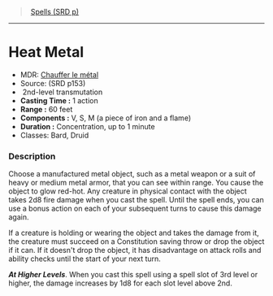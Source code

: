 ﻿---
!SpellVO
Level: 2
Type: transmutation
CastingTime: 1 action
Range: 60 feet
Components: V, S, M (a piece of iron and a flame)
Duration: Concentration, up to 1 minute
Classes: Bard, Druid
Id: spells_vo.md#heat-metal
ParentLink: spells_vo.md#spells-srd-p
Name: Heat Metal
ParentName: Spells (SRD p)
NameLevel: 1
AltName: '[Chauffer le métal](hd_spells_chauffer_le_metal.md)'
Source: (SRD p153)
---
> [Spells (SRD p)](srd_spells.md)

---

# Heat Metal

- MDR: [Chauffer le métal](hd_spells_chauffer_le_metal.md)
- Source: (SRD p153)
-  2nd-level transmutation
- **Casting Time :** 1 action
- **Range :** 60 feet
- **Components :** V, S, M (a piece of iron and a flame)
- **Duration :** Concentration, up to 1 minute
- Classes: Bard, Druid

### Description

Choose a manufactured metal object, such as a metal weapon or a suit of heavy or medium metal armor, that you can see within range. You cause the object to glow red-hot. Any creature in physical contact with the object takes 2d8 fire damage when you cast the spell. Until the spell ends, you can use a bonus action on each of your subsequent turns to cause this damage again.

If a creature is holding or wearing the object and takes the damage from it, the creature must succeed on a Constitution saving throw or drop the object if it can. If it doesn't drop the object, it has disadvantage on attack rolls and ability checks until the start of your next turn.

**_At Higher Levels_**. When you cast this spell using a spell slot of 3rd level or higher, the damage increases by 1d8 for each slot level above 2nd.

